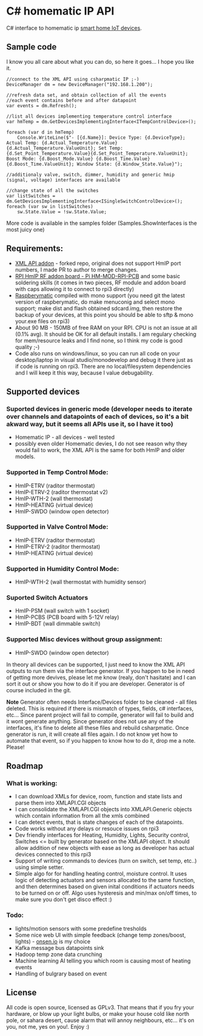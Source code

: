 # C# homematic IP API
C# interface to homematic ip [smart home IoT devices](https://www.eq-3.com/products/homematic-ip.html).

## Sample code
I know you all care about what you can do, so here it goes... I hope you like it.

```Csharp
//connect to the XML API using csharpmatic IP ;-)
DeviceManager dm = new DeviceManager("192.168.1.200");

//refresh data set, and obtain collection of all the events
//each event contains before and after datapoint
var events = dm.Refresh(); 

//list all devices implementing temperature control interface
var hmTemp = dm.GetDevicesImplementingInterface<ITempControlDevice>();

foreach (var d in hmTemp)
	Console.WriteLine($"- [{d.Name}]: Device Type: {d.DeviceType}; Actual Temp: {d.Actual_Temperature.Value}{d.Actual_Temperature.ValueUnit}; Set Temp: {d.Set_Point_Temperature.Value}{d.Set_Point_Temperature.ValueUnit}; Boost Mode: {d.Boost_Mode.Value} {d.Boost_Time.Value}{d.Boost_Time.ValueUnit}; Window State: {d.Window_State.Value}");

//additionaly valve, switch, dimmer, humidity and generic hmip (signal, voltage) interfaces are available

//change state of all the switches
var listSwitches = dm.GetDevicesImplementingInterface<ISingleSwitchControlDevice>();
foreach (var sw in listSwitches)
	sw.State.Value = !sw.State.Value;
```

More code is available in the samples folder (Samples.ShowInterfaces is the most juicy one)

## Requirements:
- [XML API addon](https://github.com/grusin/XML-API) - forked repo, original does not support HmIP port numbers, I made PR to author to merge changes.
- [RPI HmIP RF addon board - Pi HM-MOD-RPI-PCB](https://www.elv.de/homematic-funkmodul-fuer-raspberry-pi-bausatz.html) and some basic soldering skills (it comes in two pieces, RF module and addon board with caps allowing it to connect to rpi3 directly)
- [Raspberymatic](https://github.com/jens-maus/RaspberryMatic) compiled with mono support (you need git the latest version of raspberymatic, do make menuconig and select mono support; make dist and flash obtained sdcard.img, then restore the backup of your devices, at this point you should be able to sftp & mono your.exe files on rpi3)
- About 90 MB - 150MB of free RAM on your RPI. CPU is not an issue at all (0.1% avg). It should be OK for all default installs. I am regulary checking for mem/resource leaks and I find none, so I think my code is good quality ;-)
- Code also runs on windows/linux, so you can run all code on your desktop/laptop in visual studio/monodevelop and debug it there just as if code is running on rpi3. There are no local/filesystem dependencies and I will keep it this way, because I value debugability.

## Supported devices

### Suported devices in generic mode (developer needs to iterate over channels and datapoints of each of devices, so it's a bit akward way, but it seems all APIs use it, so I have it too)
-  Homematic IP - all devices - well tested
-  possibly even older Homematic devies, I do not see reason why they would fail to work, the XML API is the same for both HmIP and older models.

### Supported in Temp Control Mode:
- HmIP-ETRV (raditor thermostat)
- HmIP-ETRV-2 (raditor thermostat v2) 
- HmIP-WTH-2 (wall thermostat)
- HmIP-HEATING (virtual device)
- HmIP-SWDO (window open detector) 

### Supported in Valve Control Mode:
- HmIP-ETRV (raditor thermostat)
- HmIP-ETRV-2 (raditor thermostat)
- HmIP-HEATING (virtual device)

### Supported in Humidity Control Mode:
- HmIP-WTH-2 (wall thermostat with humidity sensor)

### Suported Switch Actuators
- HmIP-PSM (wall switch with 1 socket)
- HmIP-PCBS (PCB board with 5-12V relay)
- HmIP-BDT (wall dimmable switch)

### Supported Misc devices without group assignment:
- HmIP-SWDO (window open detector) 

In theory all devices can be supported, I just need to know the XML API outputs to run them via the interface generator. If you happen to be in need of getting more devives, please let me know (realy, don't hasitate) and I can sort it out or show you how to do it if you are developer. Generator is of course included in the git.

**Note** Generator often needs Interface/Devices folder to be cleaned - all files deleted. This is required if there is mismatch of types, fields, c# interfaces, etc... Since parent project will fail to compile, generator will fail to build and it wont generate anything. Since generator does not use any of the interfaces, it's fine to delete all these files and rebuild csharpmatic. Once generator is run, it will create all files again. I do not know yet how to automate that event, so if you happen to know how to do it, drop me a note. Please!

## Roadmap

### What is working:
- I can download XMLs for device, room, function and state lists and parse them into XMLAPI.CGI objects
- I can consolidate the XMLAPI.CGI objects into XMLAPI.Generic objects which contain information from all the xmls combined
- I can detect events, that is state changes of each of the datapoints.
- Code works without any delays or resouce issues on rpi3
- Dev friendly interfaces for Heating, Humidity, Lights, Security control, Switches <= built by generator based on the XMLAPI object. It should allow addition of new objects with ease as long as developer has actual devices connected to this rpi3
- Support of writing commands to devices (turn on switch, set temp, etc..) using simple setter.
- Simple algo for for handling heating control, moisture control. It uses logic of detecting actuators and sensors allocated to the same function, and then determines based on given inital conditions if actuators needs to be turned on or off. Algo uses hysteresis and min/max on/off times, to make sure you don't get disco effect :)

### Todo:
- lights/motion sensors with some predefine tresholds
- Some nice web UI with simple feedback (change temp zones/boost, lights) - [onsen.io](https://onsen.io/) is my choice
- Kafka message bus datapoints sink
- Hadoop temp zone data crunching
- Machine learning AI telling you which room is causing most of heating events
- Handling of bulgrary based on event
 
 ## License
 All code is open source, licensed as GPLv3. That means that if you fry your hardware, or blow up your light bulbs, or make your house cold like north pole, or sahara desert, cause alarm that will annoy neighbours, etc... it's on you, not me, yes on you!. Enjoy :)
